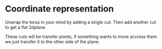 # Coordinate representation
Unwrap the torus in your mind by adding a single cut.
Then add another cut to get a flat 2dplane.

These cuts will be transfer pionts, if something wants
to move accross them we just transfer it to the other side of the plane.
